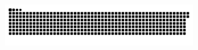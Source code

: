 <picture>
  <source media="(prefers-color-scheme: dark)" srcset="https://raw.githubusercontent.com/MarineHakobyan/MarineHakobyan/5569a1958f97e9998dbe764f666fe13108eb0bcd/github-contribution-grid-snake-dark.svg" />
  <source media="(prefers-color-scheme: light)" srcset="https://raw.githubusercontent.com/MarineHakobyan/MarineHakobyan/5569a1958f97e9998dbe764f666fe13108eb0bcd/github-contribution-grid-snake.svg" />
  <img alt="github-snake" src="https://raw.githubusercontent.com/MarineHakobyan/MarineHakobyan/5569a1958f97e9998dbe764f666fe13108eb0bcd/github-contribution-grid-snake-dark.svg" />
</picture>
